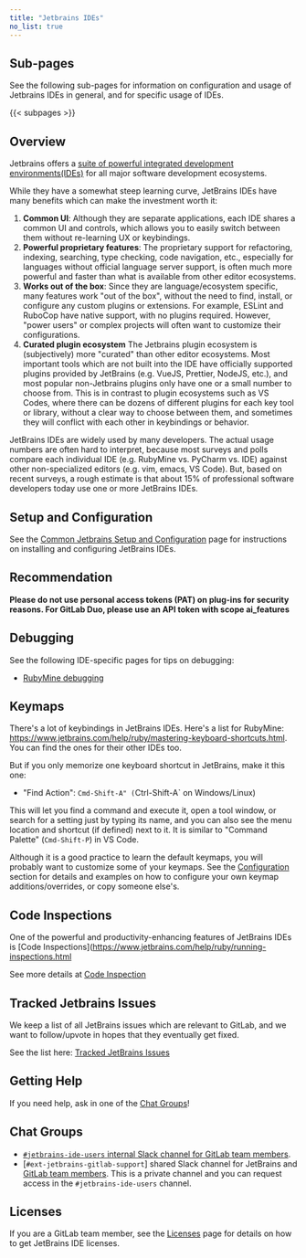 ```yaml
---
title: "Jetbrains IDEs"
no_list: true
---
```


## Sub-pages

See the following sub-pages for information on configuration and usage of
Jetbrains IDEs in general, and for specific usage of IDEs.

{{< subpages >}}

## Overview

Jetbrains offers a [suite of powerful integrated development environments(IDEs)](https://www.jetbrains.com/products/)
for all major software development ecosystems.

While they have a somewhat steep learning curve, JetBrains IDEs have many benefits which can make the investment worth it:

1. **Common UI**: Although they are separate applications, each IDE shares a common UI and controls, which allows you to
   easily switch between them without re-learning UX or keybindings.
1. **Powerful proprietary features**: The proprietary support for refactoring, indexing, searching, type checking, code navigation, etc., especially
   for languages without official language server support, is often much more powerful and faster than what is available
   from other editor ecosystems.
1. **Works out of the box**: Since they are language/ecosystem specific, many features work "out of the box", without the
   need to find, install, or configure any custom plugins or extensions. For example, ESLint and RuboCop have native
   support, with no plugins required. However, "power users" or complex projects
   will often want to customize their configurations.
1. **Curated plugin ecosystem** The Jetbrains plugin ecosystem is (subjectively) more "curated" than other editor ecosystems.
   Most important tools which are not built into the IDE have officially supported plugins provided by JetBrains
   (e.g. VueJS, Prettier, NodeJS, etc.), and most popular non-Jetbrains plugins only have one or a small number to choose from.
   This is in contrast to plugin ecosystems such as VS Codes, where there can be dozens of different plugins for each key tool
   or library, without a clear way to choose between them, and sometimes they will conflict with each other in keybindings or
   behavior.

JetBrains IDEs are widely used by many developers. The actual usage numbers are often hard to interpret,
because most surveys and polls compare each individual IDE (e.g. RubyMine vs. PyCharm vs. IDE) against
other non-specialized editors (e.g. vim, emacs, VS Code). But, based on recent surveys,
a rough estimate is that about 15% of professional software developers today use one or more JetBrains IDEs.

## Setup and Configuration

See the [Common Jetbrains Setup and Configuration](setup-and-config) page for instructions on installing and configuring JetBrains IDEs.

## Recommendation

**Please do not use personal access tokens (PAT) on plug-ins for security reasons. For GitLab Duo, please use an API token with scope ai_features**

## Debugging

See the following IDE-specific pages for tips on debugging:

- [RubyMine debugging](individual-ides/rubymine#using-rubymine-debugger-for-gitlab-running-under-gdk)

## Keymaps

There's a lot of keybindings in JetBrains IDEs. Here's a list for RubyMine: <https://www.jetbrains.com/help/ruby/mastering-keyboard-shortcuts.html>. You can find the ones for their other IDEs too.

But if you only memorize one keyboard shortcut in JetBrains, make it this one:

- "Find Action": `Cmd-Shift-A" (`Ctrl-Shift-A` on Windows/Linux)

This will let you find a command and execute it, open a tool window, or search for a setting
just by typing its name, and you can also see the menu location and shortcut (if defined) next to it.
It is similar to "Command Palette" (`Cmd-Shift-P`) in VS Code.

Although it is a good practice to learn the default keymaps, you will probably want to
customize some of your keymaps. See the [Configuration](setup-and-config/#configuration) section
for details and examples on how to configure your own keymap additions/overrides, or copy someone
else's.

## Code Inspections

One of the powerful and productivity-enhancing features of JetBrains IDEs is
[Code Inspections](<https://www.jetbrains.com/help/ruby/running-inspections.html>

See more details at [Code Inspection](code-inspection)

## Tracked Jetbrains Issues

We keep a list of all JetBrains issues which are relevant to GitLab, and we want to follow/upvote
in hopes that they eventually get fixed.

See the list here: [Tracked JetBrains Issues](tracked-jetbrains-issues)

## Getting Help

If you need help, ask in one of the [Chat Groups](#chat-groups)!

## Chat Groups

- [`#jetbrains-ide-users` internal Slack channel for GitLab team members](https://gitlab.slack.com/archives/CR08PTQ6T).
- [`#ext-jetbrains-gitlab-support`] shared Slack channel for JetBrains and [GitLab team members](https://gitlab.slack.com/archives/C05KXC04AAX). This is a private channel and you can request access in the `#jetbrains-ide-users` channel.

## Licenses

If you are a GitLab team member, see the [Licenses](licenses) page for details on how to get
JetBrains IDE licenses.
